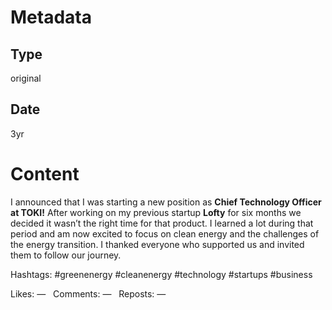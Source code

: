 # Metadata

## Type

original

## Date

3yr

# Content

I announced that I was starting a new position as **Chief Technology Officer at TOKI!**  After working on my previous startup **Lofty** for six months we decided it wasn’t the right time for that product.  I learned a lot during that period and am now excited to focus on clean energy and the challenges of the energy transition.  I thanked everyone who supported us and invited them to follow our journey.

Hashtags: #greenenergy #cleanenergy #technology #startups #business

Likes: —   Comments: —   Reposts: —
